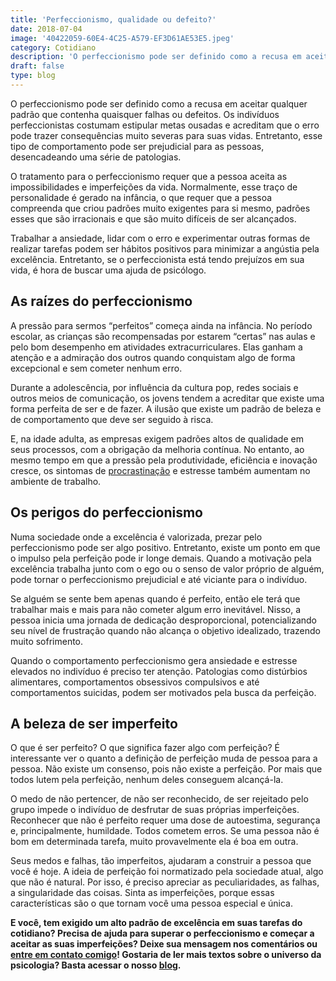 ```yaml
---
title: 'Perfeccionismo, qualidade ou defeito?'
date: 2018-07-04
image: '40422059-60E4-4C25-A579-EF3D61AE53E5.jpeg'
category: Cotidiano
description: 'O perfeccionismo pode ser definido como a recusa em aceitar qualquer padrão que contenha quaisquer falhas ou defeitos...'
draft: false
type: blog
---
```


O perfeccionismo pode ser definido como a recusa em aceitar qualquer padrão que contenha quaisquer falhas ou defeitos. Os indivíduos perfeccionistas costumam estipular metas ousadas e acreditam que o erro pode trazer consequências muito severas para suas vidas. Entretanto, esse tipo de comportamento pode ser prejudicial para as pessoas, desencadeando uma série de patologias.

O tratamento para o perfeccionismo requer que a pessoa aceita as impossibilidades e imperfeições da vida. Normalmente, esse traço de personalidade é gerado na infância, o que requer que a pessoa compreenda que criou padrões muito exigentes para si mesmo, padrões esses que são irracionais e que são muito difíceis de ser alcançados.

Trabalhar a ansiedade, lidar com o erro e experimentar outras formas de realizar tarefas podem ser hábitos positivos para minimizar a angústia pela excelência. Entretanto, se o perfeccionista está tendo prejuízos em sua vida, é hora de buscar uma ajuda de psicólogo.

## As raízes do perfeccionismo

A pressão para sermos “perfeitos” começa ainda na infância. No período escolar, as crianças são recompensadas por estarem “certas” nas aulas e pelo bom desempenho em atividades extracurriculares. Elas ganham a atenção e a admiração dos outros quando conquistam algo de forma excepcional e sem cometer nenhum erro.

Durante a adolescência, por influência da cultura pop, redes sociais e outros meios de comunicação, os jovens tendem a acreditar que existe uma forma perfeita de ser e de fazer. A ilusão que existe um padrão de beleza e de comportamento que deve ser seguido à risca.

E, na idade adulta, as empresas exigem padrões altos de qualidade em seus processos, com a obrigação da melhoria contínua. No entanto, ao mesmo tempo em que a pressão pela produtividade, eficiência e inovação cresce, os sintomas de [procrastinação](https://www.significados.com.br/procrastinar/) e estresse também aumentam no ambiente de trabalho.

## Os perigos do perfeccionismo

Numa sociedade onde a excelência é valorizada, prezar pelo perfeccionismo pode ser algo positivo. Entretanto, existe um ponto em que o impulso pela perfeição pode ir longe demais. Quando a motivação pela excelência trabalha junto com o ego ou o senso de valor próprio de alguém, pode tornar o perfeccionismo prejudicial e até viciante para o indivíduo.

Se alguém se sente bem apenas quando é perfeito, então ele terá que trabalhar mais e mais para não cometer algum erro inevitável. Nisso, a pessoa inicia uma jornada de dedicação desproporcional, potencializando seu nível de frustração quando não alcança o objetivo idealizado, trazendo muito sofrimento.

Quando o comportamento perfeccionismo gera ansiedade e estresse elevados no indivíduo é preciso ter atenção. Patologias como distúrbios alimentares, comportamentos obsessivos compulsivos e até comportamentos suicidas, podem ser motivados pela busca da perfeição.

## A beleza de ser imperfeito

O que é ser perfeito? O que significa fazer algo com perfeição? É interessante ver o quanto a definição de perfeição muda de pessoa para a pessoa. Não existe um consenso, pois não existe a perfeição. Por mais que todos lutem pela perfeição, nenhum deles conseguem alcançá-la.

O medo de não pertencer, de não ser reconhecido, de ser rejeitado pelo grupo impede o indivíduo de desfrutar de suas próprias imperfeições. Reconhecer que não é perfeito requer uma dose de autoestima, segurança e, principalmente, humildade. Todos cometem erros. Se uma pessoa não é bom em determinada tarefa, muito provavelmente ela é boa em outra.

Seus medos e falhas, tão imperfeitos, ajudaram a construir a pessoa que você é hoje. A ideia de perfeição foi normatizado pela sociedade atual, algo que não é natural. Por isso, é preciso apreciar as peculiaridades, as falhas, a singularidade das coisas. Sinta as imperfeições, porque essas características são o que tornam você uma pessoa especial e única.

**E você, tem exigido um alto padrão de excelência em suas tarefas do cotidiano? Precisa de ajuda para superar o perfeccionismo e começar a aceitar as suas imperfeições? Deixe sua mensagem nos comentários ou [entre em contato comigo](/contato/)! Gostaria de ler mais textos sobre o universo da psicologia? Basta acessar o nosso [blog](/blog/).**
